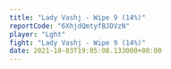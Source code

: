 ```yaml
---
title: "Lady Vashj - Wipe 9 (14%)"
reportCode: "6XhjdQmtyfBJDVzN"
player: "Lght"
fight: "Lady Vashj - Wipe 9 (14%)"
date: 2021-10-03T19:05:08.133000+00:00
---
```


